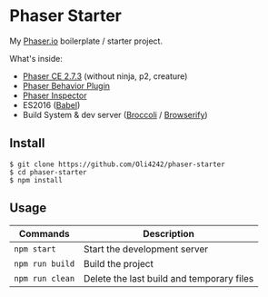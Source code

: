 # Phaser Starter
My [Phaser.io](https://phaser.io) boilerplate / starter project.

What's inside:
* [Phaser CE 2.7.3](https://www.phaser.io) (without ninja, p2, creature)
* [Phaser Behavior Plugin](https://github.com/luizbills/phaser-behavior-plugin)
* [Phaser Inspector](https://github.com/netcell/phaser-inspector)
* ES2016 ([Babel](https://babeljs.io))
* Build System & dev server ([Broccoli](http://broccolijs.com) / [Browserify](http://browserify.org/))

## Install
    $ git clone https://github.com/Oli4242/phaser-starter
    $ cd phaser-starter
    $ npm install

## Usage
| Commands        | Description                               |
|-----------------|-------------------------------------------|
| `npm start`     | Start the development server              |
| `npm run build` | Build the project                         |
| `npm run clean` | Delete the last build and temporary files |
